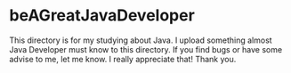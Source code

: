 # beAGreatJavaDeveloper
This directory is for my studying about Java.
I upload something almost Java Developer must know to this directory.
If you find bugs or have some advise to me, let me know.
I really appreciate that!
Thank you.
